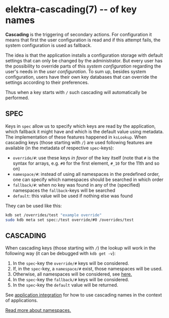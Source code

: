 # elektra-cascading(7) -- of key names

**Cascading** is the triggering of secondary actions.
For configuration it means that first the user configuration is read
and if this attempt fails, the system configuration is used as fallback.

The idea is that the application installs a configuration storage
with default settings that can only be changed by the administrator.
But every user has the possibility to override parts of this _system
configuration_ regarding the user's needs in the _user configuration_.
To sum up, besides system configuration, users have their own key
databases that can override the settings according to their preferences.

Thus when a key starts with `/` such cascading will automatically
be performed.

## SPEC

Keys in `spec` allow us to specify which keys are read by the application,
which fallback it might have and which is the default value using
metadata. The implementation of these features happened in `ksLookup`.
When cascading keys (those starting with `/`) are used following features
are available (in the metadata of respective `spec`-keys):

- `override/#`: use these keys _in favor_ of the key itself (note that
  `#` is the syntax for arrays, e.g. `#0` for the first element,
  `#_10` for the 11th and so on)
- `namespace/#`: instead of using all namespaces in the predefined order,
  one can specify which namespaces should be searched in which order
- `fallback/#`: when no key was found in any of the (specified) namespaces
  the `fallback`-keys will be searched
- `default`: this value will be used if nothing else was found

They can be used like this:

```sh
kdb set /overrides/test "example override"
sudo kdb meta set spec:/test override/#0 /overrides/test
```

## CASCADING

When cascading keys (those starting with `/`) the lookup will work in the
following way (it can be debugged with `kdb get -v`):

1. In the `spec`-key the `override/#` keys will be considered.
2. If, in the `spec`-key, a `namespace/#` exist, those namespaces
   will be used.
3. Otherwise, all namespaces will be considered, see
   [here.](/doc/help/elektra-namespaces.md)
4. In the `spec`-key the `fallback/#` keys will be considered.
5. In the `spec`-key the `default` value will be returned.

See [application integration](/doc/tutorials/application-integration.md)
for how to use cascading names in the context of applications.

[Read more about namespaces.](/doc/help/elektra-namespaces.md)
